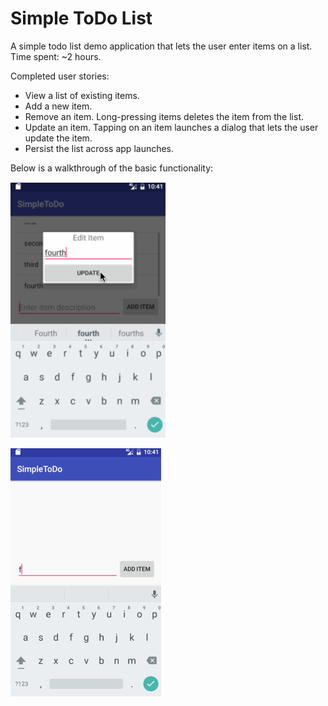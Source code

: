 # Simple ToDo List
A simple todo list demo application that lets the user enter items on a list.
Time spent: ~2 hours.

Completed user stories:
* View a list of existing items.
* Add a new item.
* Remove an item. Long-pressing items deletes the item from the list.
* Update an item. Tapping on an item launches a dialog that lets the user update the item.
* Persist the list across app launches.


Below is a walkthrough of the basic functionality:

<img src="https://github.com/petrucci34/SimpleToDo/blob/master/Screen%20Shot%202017-05-13%20at%209.35.04%20PM.png" width="250">

![](https://github.com/petrucci34/SimpleToDo/blob/master/simpleToDoDemo.gif)
